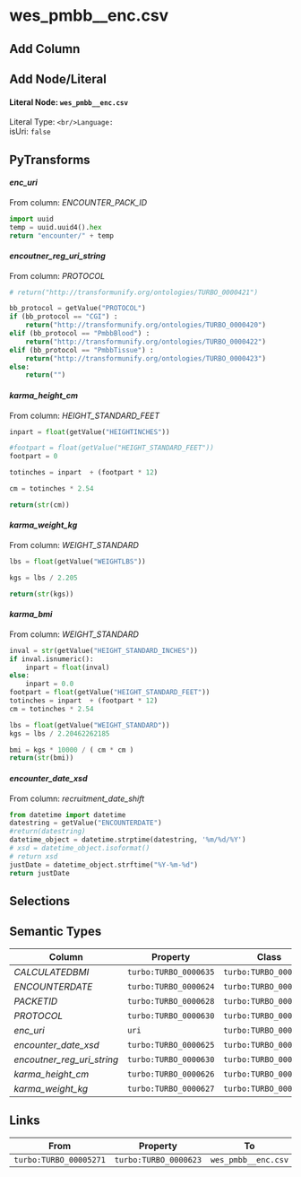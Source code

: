 # wes_pmbb__enc.csv

## Add Column

## Add Node/Literal
#### Literal Node: `wes_pmbb__enc.csv`
Literal Type: ``
<br/>Language: ``
<br/>isUri: `false`


## PyTransforms
#### _enc_uri_
From column: _ENCOUNTER_PACK_ID_
``` python
import uuid
temp = uuid.uuid4().hex
return "encounter/" + temp

```

#### _encoutner_reg_uri_string_
From column: _PROTOCOL_
``` python
# return("http://transformunify.org/ontologies/TURBO_0000421")

bb_protocol = getValue("PROTOCOL")
if (bb_protocol == "CGI") :
    return("http://transformunify.org/ontologies/TURBO_0000420")
elif (bb_protocol == "PmbbBlood") :
    return("http://transformunify.org/ontologies/TURBO_0000422")
elif (bb_protocol == "PmbbTissue") :
    return("http://transformunify.org/ontologies/TURBO_0000423")
else:
    return("")

```

#### _karma_height_cm_
From column: _HEIGHT_STANDARD_FEET_
``` python
inpart = float(getValue("HEIGHTINCHES"))

#footpart = float(getValue("HEIGHT_STANDARD_FEET"))
footpart = 0

totinches = inpart  + (footpart * 12)

cm = totinches * 2.54

return(str(cm))

```

#### _karma_weight_kg_
From column: _WEIGHT_STANDARD_
``` python
lbs = float(getValue("WEIGHTLBS"))

kgs = lbs / 2.205

return(str(kgs))
```

#### _karma_bmi_
From column: _WEIGHT_STANDARD_
``` python
inval = str(getValue("HEIGHT_STANDARD_INCHES"))
if inval.isnumeric():
    inpart = float(inval)
else:
    inpart = 0.0
footpart = float(getValue("HEIGHT_STANDARD_FEET"))
totinches = inpart  + (footpart * 12)
cm = totinches * 2.54

lbs = float(getValue("WEIGHT_STANDARD"))
kgs = lbs / 2.20462262185

bmi = kgs * 10000 / ( cm * cm )
return(str(bmi))
```

#### _encounter_date_xsd_
From column: _recruitment_date_shift_
``` python
from datetime import datetime
datestring = getValue("ENCOUNTERDATE")
#return(datestring)
datetime_object = datetime.strptime(datestring, '%m/%d/%Y')
# xsd = datetime_object.isoformat()
# return xsd
justDate = datetime_object.strftime("%Y-%m-%d")
return justDate
```


## Selections

## Semantic Types
| Column | Property | Class |
|  ----- | -------- | ----- |
| _CALCULATEDBMI_ | `turbo:TURBO_0000635` | `turbo:TURBO_00005271`|
| _ENCOUNTERDATE_ | `turbo:TURBO_0000624` | `turbo:TURBO_00005271`|
| _PACKETID_ | `turbo:TURBO_0000628` | `turbo:TURBO_00005271`|
| _PROTOCOL_ | `turbo:TURBO_0000630` | `turbo:TURBO_00005271`|
| _enc_uri_ | `uri` | `turbo:TURBO_00005271`|
| _encounter_date_xsd_ | `turbo:TURBO_0000625` | `turbo:TURBO_00005271`|
| _encoutner_reg_uri_string_ | `turbo:TURBO_0000630` | `turbo:TURBO_00005271`|
| _karma_height_cm_ | `turbo:TURBO_0000626` | `turbo:TURBO_00005271`|
| _karma_weight_kg_ | `turbo:TURBO_0000627` | `turbo:TURBO_00005271`|


## Links
| From | Property | To |
|  --- | -------- | ---|
| `turbo:TURBO_00005271` | `turbo:TURBO_0000623` | `wes_pmbb__enc.csv`|

